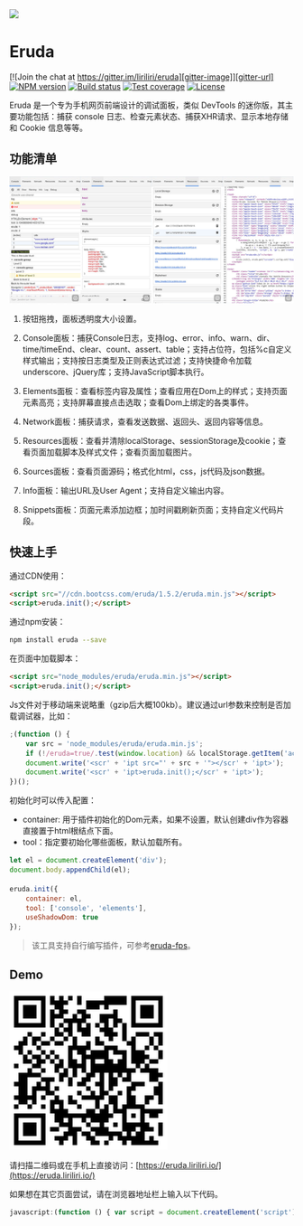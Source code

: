 <a href="https://eruda.liriliri.io/" target="_blank">
    <img src="./banner.jpg">
</a>

# Eruda

[![Join the chat at https://gitter.im/liriliri/eruda][gitter-image]][gitter-url]
[![NPM version][npm-image]][npm-url]
[![Build status][travis-image]][travis-url]
[![Test coverage][codecov-image]][codecov-url]
[![License][license-image]][npm-url]

[gitter-image]: https://badges.gitter.im/liriliri/eruda.svg
[gitter-url]: https://gitter.im/liriliri/eruda?utm_source=badge&utm_medium=badge&utm_campaign=pr-badge&utm_content=badge
[npm-image]: https://img.shields.io/npm/v/eruda.svg
[npm-url]: https://npmjs.org/package/eruda
[travis-image]: https://img.shields.io/travis/liriliri/eruda.svg
[travis-url]: https://travis-ci.org/liriliri/eruda
[codecov-image]: https://codecov.io/github/liriliri/eruda/coverage.svg?branch=master
[codecov-url]: https://codecov.io/github/liriliri/eruda?branch=master
[license-image]: https://img.shields.io/npm/l/eruda.svg

Eruda 是一个专为手机网页前端设计的调试面板，类似 DevTools 的迷你版，其主要功能包括：捕获 console 日志、检查元素状态、捕获XHR请求、显示本地存储和 Cookie 信息等等。

## 功能清单

![Eruda](./screenshot.jpg)

1. 按钮拖拽，面板透明度大小设置。

2. Console面板：捕获Console日志，支持log、error、info、warn、dir、time/timeEnd、clear、count、assert、table；支持占位符，包括%c自定义样式输出；支持按日志类型及正则表达式过滤；支持快捷命令加载underscore、jQuery库；支持JavaScript脚本执行。

3. Elements面板：查看标签内容及属性；查看应用在Dom上的样式；支持页面元素高亮；支持屏幕直接点击选取；查看Dom上绑定的各类事件。

4. Network面板：捕获请求，查看发送数据、返回头、返回内容等信息。

5. Resources面板：查看并清除localStorage、sessionStorage及cookie；查看页面加载脚本及样式文件；查看页面加载图片。

6. Sources面板：查看页面源码；格式化html，css，js代码及json数据。

7. Info面板：输出URL及User Agent；支持自定义输出内容。

8. Snippets面板：页面元素添加边框；加时间戳刷新页面；支持自定义代码片段。

## 快速上手

通过CDN使用：

```html
<script src="//cdn.bootcss.com/eruda/1.5.2/eruda.min.js"></script>
<script>eruda.init();</script>
```

通过npm安装：

```bash
npm install eruda --save
```

在页面中加载脚本：

```html
<script src="node_modules/eruda/eruda.min.js"></script>
<script>eruda.init();</script>
```

Js文件对于移动端来说略重（gzip后大概100kb）。建议通过url参数来控制是否加载调试器，比如：

```javascript
;(function () {
    var src = 'node_modules/eruda/eruda.min.js';
    if (!/eruda=true/.test(window.location) && localStorage.getItem('active-eruda') != 'true') return;
    document.write('<scr' + 'ipt src="' + src + '"></scr' + 'ipt>');
    document.write('<scr' + 'ipt>eruda.init();</scr' + 'ipt>');
})();
```

初始化时可以传入配置：
* container: 用于插件初始化的Dom元素，如果不设置，默认创建div作为容器直接置于html根结点下面。
* tool：指定要初始化哪些面板，默认加载所有。

```javascript
let el = document.createElement('div');
document.body.appendChild(el);

eruda.init({
    container: el,
    tool: ['console', 'elements'],
    useShadowDom: true
});
```

> 该工具支持自行编写插件，可参考[eruda-fps](https://github.com/liriliri/eruda-fps)。

## Demo

![Demo](./qrcode.png)

请扫描二维码或在手机上直接访问：[https://eruda.liriliri.io/](https://eruda.liriliri.io/)

如果想在其它页面尝试，请在浏览器地址栏上输入以下代码。

```javascript
javascript:(function () { var script = document.createElement('script'); script.src="//cdn.jsdelivr.net/npm/eruda"; document.body.appendChild(script); script.onload = function () { eruda.init() } })();
```
